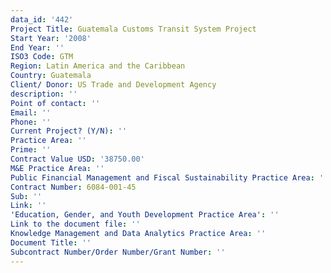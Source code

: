 ```yaml
---
data_id: '442'
Project Title: Guatemala Customs Transit System Project
Start Year: '2008'
End Year: ''
ISO3 Code: GTM
Region: Latin America and the Caribbean
Country: Guatemala
Client/ Donor: US Trade and Development Agency
description: ''
Point of contact: ''
Email: ''
Phone: ''
Current Project? (Y/N): ''
Practice Area: ''
Prime: ''
Contract Value USD: '38750.00'
M&E Practice Area: ''
Public Financial Management and Fiscal Sustainability Practice Area: ''
Contract Number: 6084-001-45
Sub: ''
Link: ''
'Education, Gender, and Youth Development Practice Area': ''
Link to the document file: ''
Knowledge Management and Data Analytics Practice Area: ''
Document Title: ''
Subcontract Number/Order Number/Grant Number: ''
---
```

